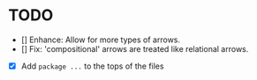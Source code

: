 # TODO
- [] Enhance: Allow for more types of arrows.
- [] Fix: 'compositional' arrows are treated like relational arrows.
- [x] Add `package ...` to the tops of the files
